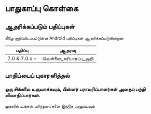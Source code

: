 # பாதுகாப்பு கொள்கை
## ஆதரிக்கப்படும் பதிப்புகள்

கீழே குறிப்பிடப்பட்டுள்ள Android பதிப்புகள் ஆதரிக்கப்படுகின்றன

| பதிப்பு | ஆதரவு |
| ---------- | ---------------- |
| 7.0 & 7.0.x + | :வெள்ளை_சரிபார்ப்பு_குறி: |


## பாதிப்பைப் புகாரளித்தல்

### ஒரு சிக்கலை உருவாக்கவும், பின்னர் பராமரிப்பாளர்கள் அதைப் பற்றி விவாதிப்பார்கள்.

முதலில் உங்கள் பரிந்துரைகளை [இங்கே](mailto:connectwithspandan@gmail.com) அனுப்பவும்
